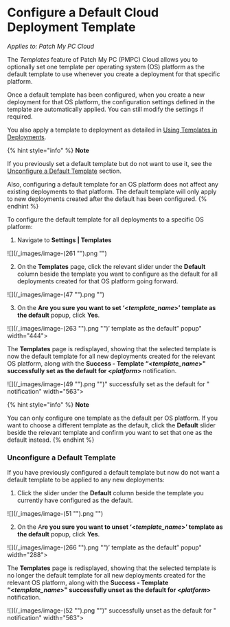 # Configure a Default Cloud Deployment Template

_Applies to: Patch My PC Cloud_

The _Templates_ feature of Patch My PC (PMPC) Cloud allows you to optionally set one template per operating system (OS) platform as the default template to use whenever you create a deployment for that specific platform.

Once a default template has been configured, when you create a new deployment for that OS platform, the configuration settings defined in the template are automatically applied. You can still modify the settings if required.

You also apply a template to deployment as detailed in [Using Templates in Deployments](../../cloud-deployments/use-a-template-in-cloud-deployments.md).

{% hint style="info" %}
**Note**

If you previously set a default template but do not want to use it, see the [Unconfigure a Default Template](configure-a-default-cloud-deployment-template.md#unconfigure-a-default-template) section.

Also, configuring a default template for an OS platform does not affect any existing deployments to that platform. The default template will only apply to new deployments created after the default has been configured.
{% endhint %}

To configure the default template for all deployments to a specific OS platform:

1. Navigate to **Settings | Templates**

!\[]\(/\_images/image-(261 "").png "")

2. On the **Templates** page, click the relevant slider under the **Default** column beside the template you want to configure as the default for all deployments created for that OS platform going forward.

!\[]\(/\_images/image-(47 "").png "")

3. On the **Are you sure you want to set ‘<**_**template\_name**_**>’ template as the default** popup, click **Yes**.

!\[]\(/\_images/image-(263 "").png "")’ template as the default” popup" width="444">

The **Templates** page is redisplayed, showing that the selected template is now the default template for all new deployments created for the relevant OS platform, along with the **Success - Template “<**_**template\_name**_**>" successfully set as the default for <**_**platform**_**>** notification.

!\[]\(/\_images/image-(49 "").png "")" successfully set as the default for " notification" width="563">

{% hint style="info" %}
**Note**

You can only configure one template as the default per OS platform. If you want to choose a different template as the default, click the **Default** slider beside the relevant template and confirm you want to set that one as the default instead.
{% endhint %}

### Unconfigure a Default Template

If you have previously configured a default template but now do not want a default template to be applied to any new deployments:

1. Click the slider under the **Default** column beside the template you currently have configured as the default.

!\[]\(/\_images/image-(51 "").png "")

2. On the A**re you sure you want to unset ‘<**_**template\_name**_**>’ template as the default** popup, click **Yes**.

!\[]\(/\_images/image-(266 "").png "")’ template as the default” popup" width="288">

The **Templates** page is redisplayed, showing that the selected template is no longer the default template for all new deployments created for the relevant OS platform, along with the **Success - Template “<**_**template\_name**_**>" successfully unset as the default for <**_**platform**_**>** notification.

!\[]\(/\_images/image-(52 "").png "")" successfully unset as the default for " notification" width="563">
